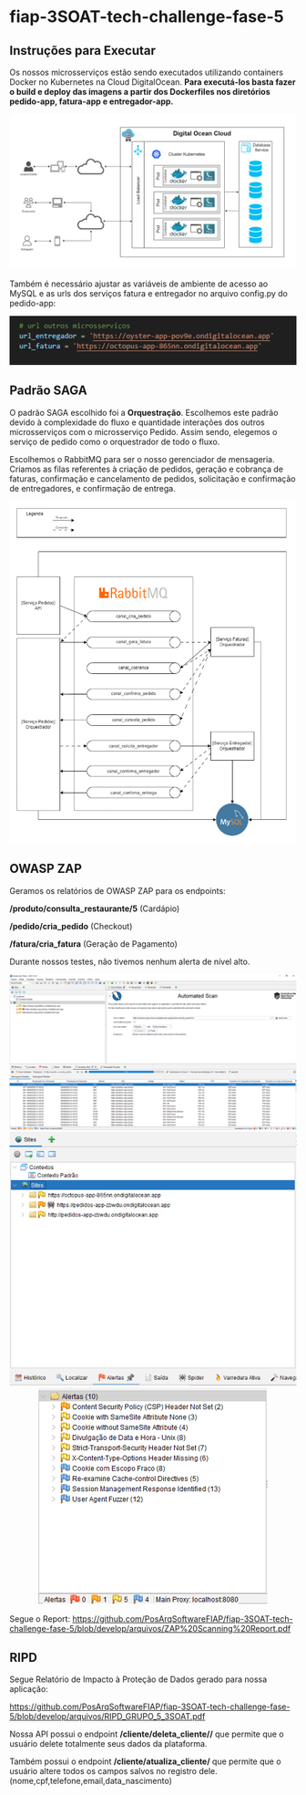 # fiap-3SOAT-tech-challenge-fase-5
 

## **Instruções para Executar**
Os nossos microsserviços estão sendo executados utilizando containers Docker no Kubernetes na Cloud DigitalOcean. **Para executá-los basta fazer o build e deploy das imagens a partir dos Dockerfiles nos diretórios pedido-app, fatura-app e entregador-app.**

   <div align="center">
   <img src="imgs\Desenho_Arquitetura_FIAPFOOD.png" alt="Estrutura Kubernetes">
   </div>


Também é necessário ajustar as variáveis de ambiente de acesso ao MySQL e as urls dos serviços fatura e entregador no arquivo config.py do pedido-app:

   <div align="center">
   <img src="imgs\urls.png" alt="urls">
   </div>

## **Padrão SAGA**
O padrão SAGA escolhido foi a **Orquestração**. Escolhemos este padrão devido à complexidade do fluxo e quantidade interações dos outros microsserviços com o microsserviço Pedido. Assim sendo, elegemos o serviço de pedido como o orquestrador de todo o fluxo.

Escolhemos o RabbitMQ para ser o nosso gerenciador de mensageria. Criamos as filas referentes à criação de pedidos, geração e cobrança de faturas, confirmação e cancelamento de pedidos, solicitação e confirmação de entregadores, e confirmação de entrega.

   <div align="center">
   <img src="imgs\fluxo saga 3.drawio.png" alt="Fluxo SAGA">
   </div>

## **OWASP ZAP**
Geramos os relatórios de OWASP ZAP para os endpoints: 

**/produto/consulta_restaurante/5** (Cardápio)

**/pedido/cria_pedido** (Checkout)

**/fatura/cria_fatura** (Geração de Pagamento)

Durante nossos testes, não tivemos nenhum alerta de nível alto.

   <div align="center">
   <img src="imgs\zap1.png" alt="zap1">
   </div>
   <div align="center">
   <img src="imgs\zap2.png" alt="zap2">
   </div>
    <div align="center">
   <img src="imgs\zap3.png" alt="zap2">
   </div>

Segue o Report:
    https://github.com/PosArqSoftwareFIAP/fiap-3SOAT-tech-challenge-fase-5/blob/develop/arquivos/ZAP%20Scanning%20Report.pdf


## **RIPD**

Segue Relatório de Impacto à Proteção de Dados gerado para nossa aplicação:

https://github.com/PosArqSoftwareFIAP/fiap-3SOAT-tech-challenge-fase-5/blob/develop/arquivos/RIPD_GRUPO_5_3SOAT.pdf


Nossa API possui o endpoint **/cliente/deleta_cliente/<id>/** que permite que o usuário delete totalmente seus dados da plataforma.

Também possui o endpoint **/cliente/atualiza_cliente/<id>** que permite que o usuário altere todos os campos salvos no registro dele. (nome,cpf,telefone,email,data_nascimento)

